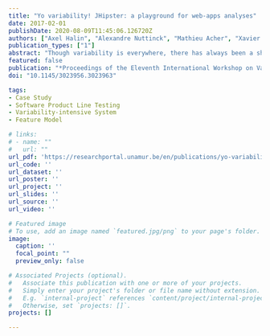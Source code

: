 ```yaml
---
title: "Yo variability! JHipster: a playground for web-apps analyses"
date: 2017-02-01
publishDate: 2020-08-09T11:45:06.126720Z
authors: ["Axel Halin", "Alexandre Nuttinck", "Mathieu Acher", "Xavier Devroey", "Gilles Perrouin", "Patrick Heymans"]
publication_types: ["1"]
abstract: "Though variability is everywhere, there has always been a shortage of publicly available cases for assessing variability-aware tools and techniques as well as supports for teaching variability-related concepts. Historical software product lines contains industrial secrets their owners do not want to disclose to a wide audience. The open source community contributed to large-scale cases such as Eclipse, Linux kernels, or web-based plugin systems (Drupal, WordPress). To assess accuracy of sampling and prediction approaches (bugs, performance), a case where all products can be enumerated is desirable. As configuration issues do not lie within only one place but are scattered across technologies and assets, a case exposing such diversity is an additional asset. To this end, we present in this paper our efforts in building an explicit product line on top of JHipster, an industrial open-source Web-app configurator that is both manageable in terms of configurations (approx. 163,000) and diverse in terms of technologies used. We present our efforts in building a variability-aware chain on top of JHipster's configurator and lessons learned using it as a teaching case at the University of Rennes. We also sketch the diversity of analyses that can be performed with our infrastructure as well as early issues found using it. Our long term goal is both to support students and researchers studying variability analysis and JHipster developers in the maintenance and evolution of their tools."
featured: false
publication: "*Proceedings of the Eleventh International Workshop on Variability Modelling of Software-intensive Systems*"
doi: "10.1145/3023956.3023963"

tags:
- Case Study
- Software Product Line Testing
- Variability-intensive System
- Feature Model

# links:
# - name: ""
#   url: ""
url_pdf: 'https://researchportal.unamur.be/en/publications/yo-variability-jhipster-a-playground-for-web-apps-analyses'
url_code: ''
url_dataset: ''
url_poster: ''
url_project: ''
url_slides: ''
url_source: ''
url_video: ''

# Featured image
# To use, add an image named `featured.jpg/png` to your page's folder.
image:
  caption: ''
  focal_point: ""
  preview_only: false

# Associated Projects (optional).
#   Associate this publication with one or more of your projects.
#   Simply enter your project's folder or file name without extension.
#   E.g. `internal-project` references `content/project/internal-project/index.md`.
#   Otherwise, set `projects: []`.
projects: []

---
```

